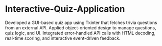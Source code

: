 # Interactive-Quiz-Application
Developed a GUI-based quiz app using Tkinter that fetches trivia questions from an external API. Applied object-oriented design to manage questions, quiz logic, and UI. Integrated error-handled API calls with HTML decoding, real-time scoring, and interactive event-driven feedback.
